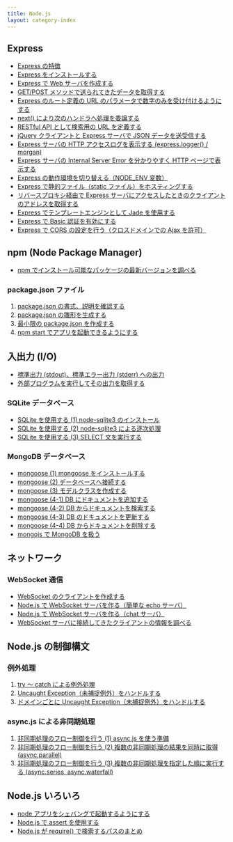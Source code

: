 ```yaml
---
title: Node.js
layout: category-index
---
```


Express
----
- [Express の特徴](express/features.html)
- [Express をインストールする](express/install.html)
- [Express で Web サーバを作成する](express/web-server.html)
- [GET/POST メソッドで送られてきたデータを取得する](express/handle-get-and-post-data.html)
- [Express のルート定義の URL のパラメータで数字のみを受け付けるようにする](express/regexp-in-routing.html)
- [next() により次のハンドラへ処理を委譲する](express/next.html)
- [RESTful API として検索用の URL を定義する](express/url-for-search.html)
- [jQuery クライアントと Express サーバで JSON データを送受信する](express/exchange-json.html)
- [Express サーバの HTTP アクセスログを表示する (express.logger() / morgan)](express/access-log.html)
- [Express サーバの Internal Server Error を分かりやすく HTTP ページで表示する](express/internal-server-error.html)
- [Express の動作環境を切り替える（NODE_ENV 変数）](express/switch-env.html)
- [Express で静的ファイル（static ファイル）をホスティングする](express/static-file.html)
- [リバースプロキシ経由で Express サーバにアクセスしたときのクライアントのアドレスを取得する](express/reverse-proxy-addr.html)
- [Express でテンプレートエンジンとして Jade を使用する](express/jade-with-express.html)
- [Express で Basic 認証を有効にする](express/basic-authentication.html)
- [Express で CORS の設定を行う（クロスドメインでの Ajax を許可）](express/cors.html)

npm (Node Package Manager)
---
- [npm でインストール可能なパッケージの最新バージョンを調べる](npm/package-version.html)

### package.json ファイル
1. [package.json の書式、説明を確認する](npm/package-json1.html)
1. [package.json の雛形を生成する](npm/package-json2.html)
1. [最小限の package.json を作成する](npm/package-json3.html)
1. [npm start でアプリを起動できるようにする](npm/package-json4.html)

入出力 (I/O)
----
- [標準出力 (stdout)、標準エラー出力 (stderr) への出力](io.html)
- [外部プログラムを実行してその出力を取得する](io/child-process.html)

### SQLite データベース
- [SQLite を使用する (1) node-sqlite3 のインストール](io/sqlite1.html)
- [SQLite を使用する (2) node-sqlite3 による逐次処理](io/sqlite2.html)
- [SQLite を使用する (3) SELECT 文を実行する](io/sqlite3.html)

### MongoDB データベース
- [mongoose (1) mongoose をインストールする](io/mongoose1.html)
- [mongoose (2) データベースへ接続する](io/mongoose2.html)
- [mongoose (3) モデルクラスを作成する](io/mongoose3.html)
- [mongoose (4-1) DB にドキュメントを追加する](io/mongoose4-1.html)
- [mongoose (4-2) DB からドキュメントを検索する](io/mongoose4-2.html)
- [mongoose (4-3) DB のドキュメントを更新する](io/mongoose4-3.html)
- [mongoose (4-4) DB からドキュメントを削除する](io/mongoose4-4.html)
- [mongojs で MongoDB を扱う](io/mongojs.html)

ネットワーク
----

### WebSocket 通信
- [WebSocket のクライアントを作成する](net/websocket-client.html)
- [Node.js で WebSocket サーバを作る（簡単な echo サーバ）](net/websocket-echo-server.html)
- [Node.js で WebSocket サーバを作る（chat サーバ）](net/websocket-chat-server.html)
- [WebSocket サーバに接続してきたクライアントの情報を調べる](net/websocket-client-info.html)


Node.js の制御構文
----

### 例外処理
1. [try ～ catch による例外処理](exception/try-and-catch.html)
1. [Uncaught Exception（未捕捉例外）をハンドルする](exception/uncaught-exception.html)
1. [ドメインごとに Uncaught Exception（未捕捉例外）をハンドルする](exception/domain-for-exception.html)

### async.js による非同期処理
1. [非同期処理のフロー制御を行う (1) async.js を使う準備](async-js1.html)
1. [非同期処理のフロー制御を行う (2) 複数の非同期処理の結果を同時に取得 (async.parallel)](async-js2.html)
1. [非同期処理のフロー制御を行う (3) 複数の非同期処理を指定した順に実行する (async.series, async.waterfall)](async-js3.html)

Node.js いろいろ
----
- [node アプリをシェバングで起動するようにする](shebang.html)
- [Node.js で assert を使用する](assert.html)
- [Node.js が require() で検索するパスのまとめ](require.html)

